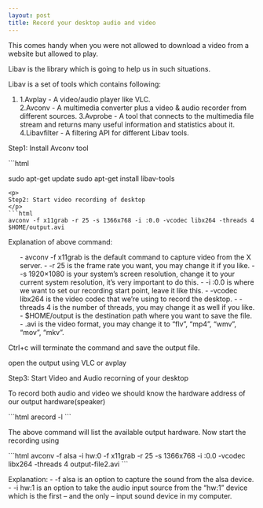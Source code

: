 ```yaml
---
layout: post
title: Record your desktop audio and video
---
```

<p class="message">
This comes handy when you were not allowed to download a video from a website but allowed to play.
</p>
<p>
Libav is the library which is going to help us in such situations.
</p><p>Libav is a set of tools which contains following:
</p><ol>
<li>1.Avplay - A video/audio player like VLC.</li>
2.Avconv - A multimedia converter plus a video & audio recorder from different sources.
3.Avprobe - A tool that connects to the multimedia file stream and returns many useful information and statistics about it.
4.Libavfilter - A filtering API for different Libav tools.
</ol>
<p>
Step1: Install Avconv tool
</p>
```html

sudo apt-get update
sudo apt-get install libav-tools
```
<p>
Step2: Start video recording of desktop
</p>
```html
avconv -f x11grab -r 25 -s 1366x768 -i :0.0 -vcodec libx264 -threads 4 $HOME/output.avi
```

<p>
Explanation of above command:
<ul>
-    avconv -f x11grab is the default command to capture video from the X server.
-    -r 25 is the frame rate you want, you may change it if you like.
-    -s 1920×1080 is your system’s screen resolution, change it to your current system resolution, it’s very important to do this.
-    -i :0.0 is where we want to set our recording start point, leave it like this.
-    -vcodec libx264 is the video codec that we’re using to record the desktop.
-    -threads 4 is the number of threads, you may change it as well if you like.
-    $HOME/output is the destination path where you want to save the file.
-    .avi is the video format, you may change it to “flv”, “mp4”, “wmv”, “mov”, “mkv”.
</ul>
Ctrl+c will terminate the command and save the output file.

open the output using VLC or avplay
</p>
<p>
Step3: Start Video and Audio recorning of your desktop

To record both audio and video we should know the hardware address of our output hardware(speaker)
</p>
```html
arecord -l
```
<p>
The above command will list the available output hardware.
Now start the recording using
</p>
```html
avconv -f alsa -i hw:0 -f x11grab -r 25 -s 1366x768 -i :0.0 -vcodec libx264 -threads 4 output-file2.avi
```
<p>
Explanation:
-    -f alsa is an option to capture the sound from the alsa device.
-    -i hw:1 is an option to take the audio input source from the “hw:1” device which is the first – and the only – input sound device in my computer.
</p>
